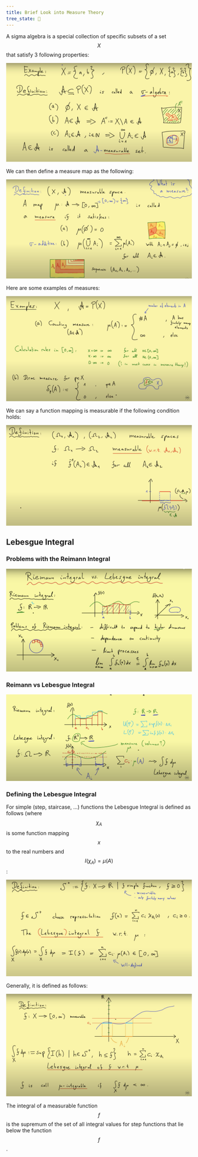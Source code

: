 ```yaml
---
title: Brief Look into Measure Theory
tree_state: 🌱
---
```


A sigma algebra is a special collection of specific subsets of a set $$X$$ that satisfy 3 following properties:

![monolithic](../search_pics/Brief%20Look%20into%20Measure%20Theory/Screen_Shot_2020-04-12_at_3.06.10_PM.png)

We can then define a measure map as the following:

![monolithic](../search_pics/Brief%20Look%20into%20Measure%20Theory/Screen_Shot_2020-04-12_at_2.50.01_PM.png)

Here are some examples of measures:

![monolithic](../search_pics/Brief%20Look%20into%20Measure%20Theory/Screen_Shot_2020-04-12_at_9.21.52_PM.png)

We can say a function mapping is measurable if the following condition holds:

![monolithic](../search_pics/Brief%20Look%20into%20Measure%20Theory/Screen_Shot_2020-04-12_at_9.28.44_PM.png)

## Lebesgue Integral

### Problems with the Reimann Integral

![monolithic](../search_pics/Brief%20Look%20into%20Measure%20Theory/Screen_Shot_2020-04-12_at_9.32.32_PM.png)

### Reimann vs Lebesgue Integral

![monolithic](../search_pics/Brief%20Look%20into%20Measure%20Theory/Screen_Shot_2020-04-12_at_9.34.21_PM.png)

### Defining the Lebesgue Integral

For simple (step, staircase, ...) functions the Lebesgue Integral is defined as follows (where $$\chi_A$$ is some function mapping $$x$$ to the real numbers and $$ I(\chi_A) = \mu(A)$$:

![monolithic](../search_pics/Brief%20Look%20into%20Measure%20Theory/Screen_Shot_2020-04-12_at_10.52.51_PM.png)

Generally, it is defined as follows:

![monolithic](../search_pics/Brief%20Look%20into%20Measure%20Theory/Screen_Shot_2020-04-12_at_9.37.49_PM.png)

The integral of a measurable function $$f$$ is the supremum of the set of all integral values for step functions that lie below the function $$f$$.